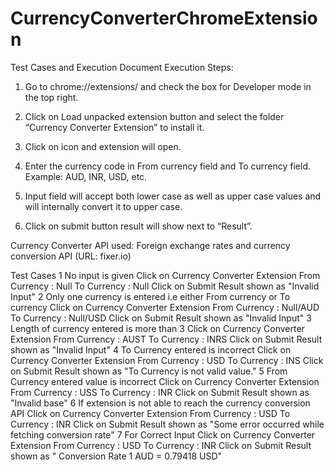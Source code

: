 # CurrencyConverterChromeExtension
Test Cases and Execution Document
Execution Steps: 
1.	Go to chrome://extensions/ and check the box for Developer mode in the top right.
2.	Click on Load unpacked extension button and select the folder “Currency Converter Extension” to install it.
3.	Click on   icon and extension will open.
 	
4.	Enter the currency code in From currency field and To currency field. Example: AUD, INR, USD, etc.
5.	Input field will accept both lower case as well as upper case values and will internally convert it to upper case.
6.	Click on submit button result will show next to “Result”.

 
Currency Converter API used: Foreign exchange rates and currency conversion API (URL: fixer.io) 


Test Cases
1	No input is given	Click on Currency Converter Extension
From Currency : Null
To Currency : Null
Click on Submit	Result shown as "Invalid Input"
2	Only one currency is entered i.e either From currency or To currency	Click on Currency Converter Extension
From Currency : Null/AUD
To Currency : Null/USD
Click on Submit	Result shown as "Invalid Input"
3	Length of currency entered is more than 3	Click on Currency Converter Extension
From Currency : AUST
To Currency : INRS
Click on Submit	Result shown as "Invalid Input"
4	To Currency entered is incorrect	Click on Currency Converter Extension
From Currency : USD
To Currency : INS
Click on Submit	Result shown as "To Currency is not valid value."
5	From Currency entered value is incorrect	Click on Currency Converter Extension
From Currency : USS
To Currency : INR
Click on Submit	Result shown as "Invalid base"
6	If extension is not able to reach the currency conversion API	Click on Currency Converter Extension
From Currency : USD
To Currency : INR
Click on Submit	Result shown as "Some error occurred while fetching conversion rate"
7	For Correct Input 	Click on Currency Converter Extension
From Currency : USD
To Currency : INR
Click on Submit	Result shown as " Conversion Rate 1 AUD = 0.79418 USD"

